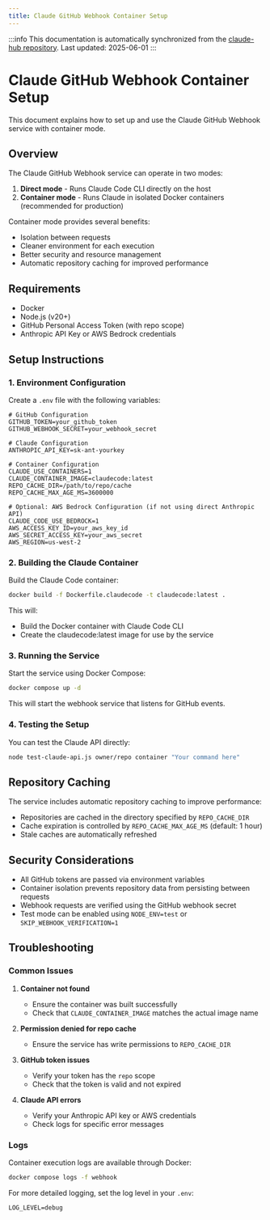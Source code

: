 ```yaml
---
title: Claude GitHub Webhook Container Setup
---
```


:::info
This documentation is automatically synchronized from the [claude-hub repository](https://github.com/claude-did-this/claude-hub). 
Last updated: 2025-06-01
:::



# Claude GitHub Webhook Container Setup

This document explains how to set up and use the Claude GitHub Webhook service with container mode.

## Overview

The Claude GitHub Webhook service can operate in two modes:
1. **Direct mode** - Runs Claude Code CLI directly on the host
2. **Container mode** - Runs Claude in isolated Docker containers (recommended for production)

Container mode provides several benefits:
- Isolation between requests
- Cleaner environment for each execution
- Better security and resource management
- Automatic repository caching for improved performance

## Requirements

- Docker
- Node.js (v20+)
- GitHub Personal Access Token (with repo scope)
- Anthropic API Key or AWS Bedrock credentials

## Setup Instructions

### 1. Environment Configuration

Create a `.env` file with the following variables:

```
# GitHub Configuration
GITHUB_TOKEN=your_github_token
GITHUB_WEBHOOK_SECRET=your_webhook_secret

# Claude Configuration
ANTHROPIC_API_KEY=sk-ant-yourkey

# Container Configuration
CLAUDE_USE_CONTAINERS=1
CLAUDE_CONTAINER_IMAGE=claudecode:latest
REPO_CACHE_DIR=/path/to/repo/cache
REPO_CACHE_MAX_AGE_MS=3600000

# Optional: AWS Bedrock Configuration (if not using direct Anthropic API)
CLAUDE_CODE_USE_BEDROCK=1
AWS_ACCESS_KEY_ID=your_aws_key_id
AWS_SECRET_ACCESS_KEY=your_aws_secret
AWS_REGION=us-west-2
```

### 2. Building the Claude Container

Build the Claude Code container:

```bash
docker build -f Dockerfile.claudecode -t claudecode:latest .
```

This will:
- Build the Docker container with Claude Code CLI
- Create the claudecode:latest image for use by the service

### 3. Running the Service

Start the service using Docker Compose:

```bash
docker compose up -d
```

This will start the webhook service that listens for GitHub events.

### 4. Testing the Setup

You can test the Claude API directly:

```bash
node test-claude-api.js owner/repo container "Your command here"
```

## Repository Caching

The service includes automatic repository caching to improve performance:

- Repositories are cached in the directory specified by `REPO_CACHE_DIR`
- Cache expiration is controlled by `REPO_CACHE_MAX_AGE_MS` (default: 1 hour)
- Stale caches are automatically refreshed

## Security Considerations

- All GitHub tokens are passed via environment variables
- Container isolation prevents repository data from persisting between requests
- Webhook requests are verified using the GitHub webhook secret
- Test mode can be enabled using `NODE_ENV=test` or `SKIP_WEBHOOK_VERIFICATION=1`

## Troubleshooting

### Common Issues

1. **Container not found**
   - Ensure the container was built successfully
   - Check that `CLAUDE_CONTAINER_IMAGE` matches the actual image name

2. **Permission denied for repo cache**
   - Ensure the service has write permissions to `REPO_CACHE_DIR`

3. **GitHub token issues**
   - Verify your token has the `repo` scope
   - Check that the token is valid and not expired

4. **Claude API errors**
   - Verify your Anthropic API key or AWS credentials
   - Check logs for specific error messages

### Logs

Container execution logs are available through Docker:

```bash
docker compose logs -f webhook
```

For more detailed logging, set the log level in your `.env`:

```
LOG_LEVEL=debug
```